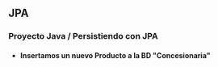 
## JPA
### Proyecto Java / Persistiendo con JPA
- #### Insertamos un nuevo Producto a la BD "Concesionaria"

